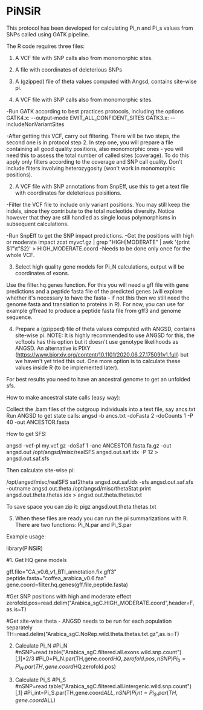 # PiNSiR

This protocol has been developed for calculating Pi_n and Pi_s values from SNPs called using GATK pipeline. 

The R code requires three files:
1. A VCF file with SNP calls also from monomorphic sites.
2. A file with coordinates of deleterious SNPs
3. A (gzipped) file of theta values computed with Angsd, contains site-wise pi.


1. A VCF file with SNP calls also from monomorphic sites.

-Run GATK according to best practices protocols, including the options
   GATK4.x: --output-mode EMIT_ALL_CONFIDENT_SITES
   GATK3.x: --includeNonVariantSites
   
-After getting this VCF, carry out filtering. There will be two steps,
 the second one is in protocol step 2. In step one, you will prepare a
 file containing all good quality positions, also monomorphic ones -
 you will need this to assess the total number of called sites
 (coverage). To do this apply only filters according to the coverage
 and SNP call quality. Don't include filters involving heterozygosity
 (won't work in monomorphic positions).

2. A VCF file with SNP annotations from SnpEff, use this to get a text
file with coordinates for deleterious poisitions.

-Filter the VCF file to include only variant positions. You may still
 keep the indels, since they contribute to the total nucleotide
 diversity. Notice however that they are still handled as single locus
 polymorphisms in subsequent calculations.

-Run SnpEff to get the SNP impact predictions.
-Get the positions with high or moderate impact
      zcat myvcf.gz | grep "HIGH\|MODERATE" |  awk '{print $1"\t"$2}' > HIGH_MODERATE.coord 
-Needs to be done only once for the whole VCF.

3. Select high quality gene models for Pi_N calculations, output will be coordinates of exons.

Use the filter.hq.genes function. For this you will need a gff file
with gene predictions and a peptide fasta file of the predicted genes
(will explore whether it's necessary to have the fasta - if not this
then we still need the genome fasta and translation to proteins in
R). For now, you can use for example gffread to produce a peptide
fasta file from gff3 and genome sequence.

4. Prepare a (gzipped) file of theta values computed with ANGSD,
contains site-wise pi. NOTE: It is highly recommended to use ANGSD for
this, the vcftools has this option but it doesn't use genotype
likelihoods as ANGSD. An alternative is PIXY
(https://www.biorxiv.org/content/10.1101/2020.06.27.175091v1.full) but
we haven't yet tried this out. One more option is to calculate these
values inside R (to be implemented later).

For best results you need to have an ancestral genome to get an
unfolded sfs.

How to make ancestral state calls (easy way):

Collect the .bam files of the outgroup individuals into a text file, say ancs.txt
Run ANGSD to get state calls:
   angsd -b ancs.txt -doFasta 2 -doCounts 1 -P 40 -out ANCESTOR.fasta

How to get SFS:

angsd -vcf-pl my.vcf.gz -doSaf 1 -anc ANCESTOR.fasta.fa.gz -out angsd.out
/opt/angsd/misc/realSFS angsd.out.saf.idx -P 12 > angsd.out.saf.sfs

Then calculate site-wise pi:

/opt/angsd/misc/realSFS saf2theta angsd.out.saf.idx -sfs angsd.out.saf.sfs -outname angsd.out.theta
/opt/angsd/misc/thetaStat print angsd.out.theta.thetas.idx > angsd.out.theta.thetas.txt

To save space you can zip it:
pigz angsd.out.theta.thetas.txt

5. When these files are ready you can run the pi summarizations with R.
There are two functions: Pi_N.par and Pi_S.par

Example usage:

library(PiNSiR)

#1. Get HQ gene models

gff.file="CA_v0.6_v1_BTI_annotation.fix.gff3"
peptide.fasta="coffea_arabica_v0.6.faa"
gene.coord=filter.hq.genes(gff.file,peptide.fasta)

#Get SNP positions with high and moderate effect
zerofold.pos=read.delim("Arabica_sgC.HIGH_MODERATE.coord",header=F,as.is=T)

#Get site-wise theta - ANGSD needs to be run for each population separately
TH=read.delim("Arabica_sgC.NoRep.wild.theta.thetas.txt.gz",as.is=T)

2. Calculate Pi_N
#Pi_N
#nSNP=read.table("Arabica_sgC.filtered.all.exons.wild.snp.count")[,1]*2/3
#Pi_0=Pi_N.par(TH,gene.coord$HQ,zerofold.pos,nSNP)
Pi_0=Pi_N.par(TH,gene.coord$HQ,zerofold.pos)

3. Calculate Pi_S
#Pi_S
#nSNP=read.table("Arabica_sgC.filtered.all.intergenic.wild.snp.count")[,1]
#Pi_int=Pi_S.par(TH,gene.coord$ALL,nSNP)
Pi_int=Pi_S.par(TH,gene.coord$ALL)
